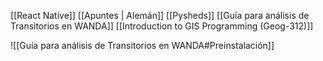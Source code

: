 [[React Native]]
[[Apuntes | Alemán]]
[[Pysheds]]
[[Guía para análisis de Transitorios en WANDA]]
[[Introduction to GIS Programming (Geog-312)]]

![[Guía para análisis de Transitorios en WANDA#Preinstalación]]